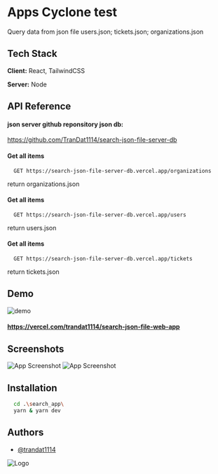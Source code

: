 
# Apps Cyclone test

Query data from json file users.json; tickets.json; organizations.json


## Tech Stack

**Client:** React, TailwindCSS

**Server:** Node


## API Reference

#### json server github reponsitory json db:
https://github.com/TranDat1114/search-json-file-server-db

#### Get all items

```http
  GET https://search-json-file-server-db.vercel.app/organizations
```

return organizations.json

#### Get all items

```http
  GET https://search-json-file-server-db.vercel.app/users
```

return users.json

#### Get all items

```http
  GET https://search-json-file-server-db.vercel.app/tickets
```

return tickets.json
## Demo

![demo](demo.gif)

#### https://vercel.com/trandat1114/search-json-file-web-app

## Screenshots

![App Screenshot](https://i.ibb.co/bdbtPzx/Screenshot-2023-10-18-044637.png)
![App Screenshot](https://i.ibb.co/0G191wm/Screenshot-2023-10-18-044405.png)


## Installation

```bash
  cd .\search_app\ 
  yarn & yarn dev
```

    
## Authors

- [@trandat1114](https://www.github.com/trandat1114)


![Logo](https://camo.githubusercontent.com/9ebf5324b941f61a34bc99ca10d201c0b7715708d9489cdfe9bf982ffabd3720/68747470733a2f2f7062732e7477696d672e636f6d2f70726f66696c655f696d616765732f313637333332343635323334333535383134352f4e484f4f4e3778785f343030783430302e6a7067)

